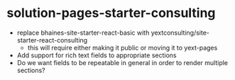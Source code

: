 # solution-pages-starter-consulting

* replace bhaines-site-starter-react-basic with yextconsulting/site-starter-react-consulting
  * this will require either making it public or moving it to yext-pages
* Add support for rich text fields to appropriate sections
* Do we want fields to be repeatable in general in order to render multiple sections?
